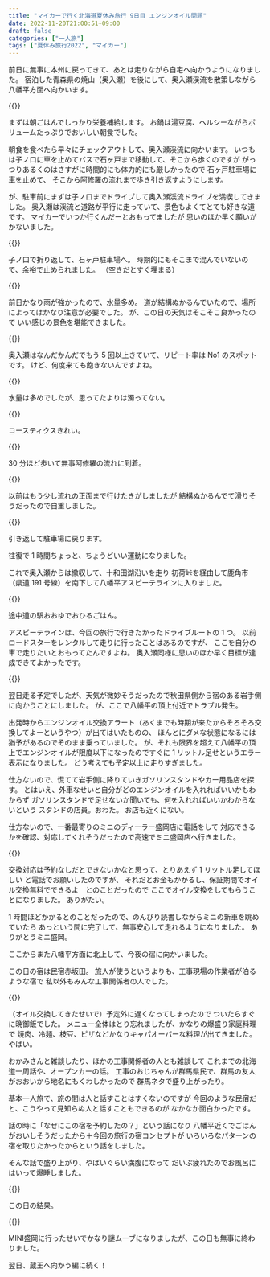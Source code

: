 ```yaml
---
title: "マイカーで行く北海道夏休み旅行 9日目 エンジンオイル問題"
date: 2022-11-20T21:00:51+09:00
draft: false
categories: ["一人旅"]
tags: ["夏休み旅行2022", "マイカー"]
---
```


前日に無事に本州に戻ってきて、あとは走りながら自宅へ向かうようになりました。
宿泊した青森県の焼山（奥入瀬）を後にして、奥入瀬渓流を散策しながら
八幡平方面へ向かいます。

{{<lightbox img="https://gyazo.com/8277fbcf5cfd823bbe739d205c125eef.jpg" title="">}}

まずは朝ごはんでしっかり栄養補給します。
お鍋は湯豆腐、ヘルシーながらボリュームたっぷりでおいしい朝食でした。

朝食を食べたら早々にチェックアウトして、奥入瀬渓流に向かいます。
いつもは子ノ口に車を止めてバスで石ヶ戸まで移動して、そこから歩くのですが
がっつりあるくのはさすがに時間的にも体力的にも厳しかったので
石ヶ戸駐車場に車を止めて、
そこから阿修羅の流れまで歩き引き返すようにします。

が、駐車前にまずは子ノ口までドライブして奥入瀬渓流ドライブを満喫してきました。
奥入瀬は渓流と道路が平行に走っていて、景色もよくてとても好きな道です。
マイカーでいつか行くんだーとおもってましたが
思いのほか早く願いがかないました。

{{<lightbox img="https://gyazo.com/80a9b11627d71bd3ff2248ad0b30128e.jpg" title="">}}

子ノ口で折り返して、石ヶ戸駐車場へ。
時期的にもそこまで混んでいないので、余裕で止められました。
（空きだとすぐ埋まる）

{{<lightbox img="https://gyazo.com/fdbf4c96c96da9f34b3c93be1aaa960c.jpg" title="">}}

前日かなり雨が強かったので、水量多め。
道が結構ぬかるんでいたので、場所によってはかなり注意が必要でした。
が、この日の天気はそこそこ良かったので
いい感じの景色を堪能できました。

{{<lightbox img="https://gyazo.com/18a63c8d7e67061e1d65bad9601c5634.jpg" title="">}}

奥入瀬はなんだかんだでもう 5 回以上きていて、リピート率は No1 のスポットです。
けど、何度来ても飽きないんですよね。

{{<lightbox img="https://gyazo.com/61c7d3a151a17a5a5e513c9aa4ebd64a.jpg" title="">}}

水量は多めでしたが、思ってたよりは濁ってない。

{{<lightbox img="https://gyazo.com/9f3bb236d93d304ff250b5c641fab45d.jpg" title="">}}

コースティクスきれい。

{{<lightbox img="https://gyazo.com/a1f80f6f68612258cfd4a134b1816984.jpg" title="">}}

30 分ほど歩いて無事阿修羅の流れに到着。

{{<lightbox img="https://gyazo.com/3736ad8acebf8bd54083a82f89cf20fd.jpg" title="">}}

以前はもう少し流れの正面まで行けたきがしましたが
結構ぬかるんでて滑りそうだったので自重しました。

{{<lightbox img="https://gyazo.com/4f5083352709479ce6276aa1f3221c64.jpg" title="">}}

引き返して駐車場に戻ります。

往復で 1 時間ちょっと、ちょうどいい運動になりました。

これで奥入瀬からは撤収して、十和田湖沿いを走り
初荷峠を経由して鹿角市（県道 191 号線）を南下して八幡平アスピーテラインに入りました。

{{<lightbox img="https://gyazo.com/ce4c2af2f2da5c48171040ac56295b63.jpg" title="">}}

途中道の駅おおゆでおひるごはん。

アスピーテラインは、今回の旅行で行きたかったドライブルートの 1 つ。
以前ロードスターをレンタルして走りに行ったことはあるのですが、
ここを自分の車で走りたいとおもってたんですよね。
奥入瀬同様に思いのほか早く目標が達成できてよかったです。

{{<lightbox img="https://gyazo.com/b7890b0b6b6607782f4a82292ffe2278.jpg" title="">}}

翌日走る予定でしたが、天気が微妙そうだったので秋田県側から宿のある岩手側に向かうことにしました。
が、ここで八幡平の頂上付近でトラブル発生。

出発時からエンジンオイル交換アラート（あくまでも時期が来たからそろそろ交換してよーというやつ）が出てはいたものの、
ほんとにダメな状態になるには猶予があるのでそのまま乗っていました。
が、それも限界を超えて八幡平の頂上でエンジンオイルが限度以下になったのですぐに 1 リットル足せというエラー表示になりました。
どう考えても予定以上に走りすぎました。

仕方ないので、慌てて岩手側に降りていきガソリンスタンドやカー用品店を探す。
とはいえ、外車なせいと自分がどのエンジンオイルを入れればいいかもわからず
ガソリンスタンドで足せないか聞いても、何を入れればいいかわからないという
スタンドの店員。おわた。
お店も近くにない。

仕方ないので、一番最寄りのミニのディーラー盛岡店に電話をして
対応できるかを確認、対応してくれそうだったので高速でミニ盛岡店へ行きました。

{{<lightbox img="https://gyazo.com/b9c488f75630e7e8fe53cc7f3f65c7c4.jpg" title="">}}

交換対応は予約なしだとできないかなと思って、とりあえず 1 リットル足してほしい
と電話でお願いしたのですが、
それだとお金もかかるし、保証期間でオイル交換無料でできるよ　とのことだったので
ここでオイル交換をしてもらうことになりました。
ありがたい。

1 時間ほどかかるとのことだったので、のんびり読書しながらミニの新車を眺めていたら
あっという間に完了して、無事安心して走れるようになりました。
ありがとうミニ盛岡。

ここからまた八幡平方面に北上して、今夜の宿に向かいました。

この日の宿は民宿赤坂田。
旅人が使うというよりも、工事現場の作業者が泊るような宿で
私以外もみんな工事関係者の人でした。

{{<lightbox img="https://gyazo.com/a5e5d0db851085bc8aacfbb5f814e99d.jpg" title="">}}

（オイル交換してきたせいで）予定外に遅くなってしまったので
ついたらすぐに晩御飯でした。
メニュー全体はとり忘れましたが、かなりの爆盛り家庭料理で
焼肉、冷麺、枝豆、ピザなどかなりキャパオーバーな料理が出てきました。
やばい。

おかみさんと雑談したり、ほかの工事関係者の人とも雑談して
これまでの北海道一周話や、オープンカーの話。
工事のおじちゃんが群馬県民で、群馬の友人がおおいから地名にもくわしかったので
群馬ネタで盛り上がったり。

基本一人旅で、旅の間は人と話すことはすくないのですが
今回のような民宿だと、こうやって見知らぬ人と話すこともできるのが
なかなか面白かったです。

話の時に「なぜにこの宿を予約したの？」という話になり
八幡平近くでごはんがおいしそうだったから＋今回の旅行の宿コンセプトが
いろいろなパターンの宿を取りたかったからという話をしました。

そんな話で盛り上がり、やばいぐらい満腹になって
だいぶ疲れたのでお風呂にはいって爆睡しました。

{{<lightbox img="https://gyazo.com/29b6fa86e893461876a6110218d1645c.jpg" title="">}}

この日の結果。

{{<lightbox img="https://gyazo.com/bff4380312abc48b26c4a5b6d9a45942.jpg" title="">}}

MINI盛岡に行ったせいでかなり謎ムーブになりましたが、この日も無事に終わりました。

翌日、蔵王へ向かう編に続く！
